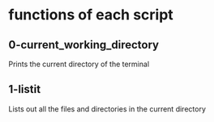 # functions of each script
## 0-current_working_directory
Prints the current directory of the terminal

## 1-listit
Lists out all the files and directories in the current directory
